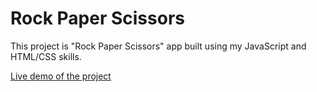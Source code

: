 # Rock Paper Scissors

This project is "Rock Paper Scissors" app built using my JavaScript and HTML/CSS skills.

[Live demo of the project](https://stefank-29.github.io/RockPaperScissors/)

